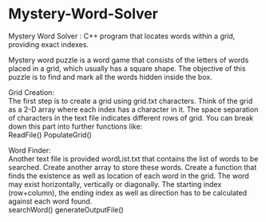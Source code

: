 # Mystery-Word-Solver
Mystery Word Solver : C++ program that locates words within a grid, providing exact indexes.

Mystery word puzzle is a word game that consists of the letters of words placed in a grid, which usually has a square shape. The objective of this puzzle is to find and mark all the words hidden inside the box.

Grid Creation:<br>
The first step is to create a grid using grid.txt characters. Think of the grid as a 2-D array where each index has a character in it. The space separation of characters in the text file indicates different rows of grid. You can break down this part into further functions like:<br>
ReadFile()
PopulateGrid()

Word Finder:<br>
Another text file is provided wordList.txt that contains the list of words to be searched. Create another array to store these words. Create a function that finds the existence as well as location of each word in the grid. The word may exist horizontally, vertically or diagonally. The starting index (row+column), the ending index as well as direction has to be calculated against each word found.<br>
searchWord()
generateOutputFile()
